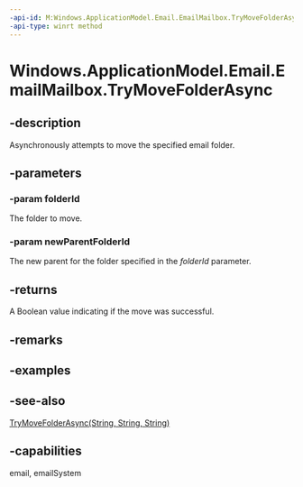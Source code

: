 ```yaml
---
-api-id: M:Windows.ApplicationModel.Email.EmailMailbox.TryMoveFolderAsync(System.String,System.String)
-api-type: winrt method
---
```


<!-- Method syntax
public Windows.Foundation.IAsyncOperation<bool> TryMoveFolderAsync(System.String folderId, System.String newParentFolderId)
-->

# Windows.ApplicationModel.Email.EmailMailbox.TryMoveFolderAsync

## -description
Asynchronously attempts to move the specified email folder.

## -parameters
### -param folderId
The folder to move.

### -param newParentFolderId
The new parent for the folder specified in the *folderId* parameter.

## -returns
A Boolean value indicating if the move was successful.

## -remarks

## -examples

## -see-also
[TryMoveFolderAsync(String, String, String)](emailmailbox_trymovefolderasync_298921347.md)
## -capabilities
email, emailSystem
